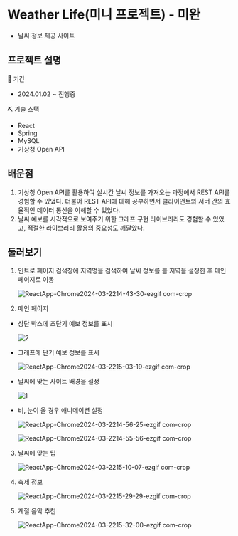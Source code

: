 # Weather Life(미니 프로젝트) - 미완
- 날씨 정보 제공 사이트

## 프로젝트 설명

📅 기간
- 2024.01.02 ~ 진행중

⛏ 기술 스택
  - React
  - Spring
  - MySQL
  - 기상청 Open API

## 배운점
1. 기상청 Open API를 활용하여 실시간 날씨 정보를 가져오는 과정에서 REST API를 경험할 수 있었다. 더불어 REST API에 대해 공부하면서 클라이언트와 서버 간의 효율적인 데이터 통신을 이해할 수 있었다.
2. 날씨 예보를 시각적으로 보여주기 위한 그래프 구현 라이브러리도 경험할 수 있었고, 적절한 라이브러리 활용의 중요성도 깨달았다.

## 둘러보기
1. 인트로 페이지
검색창에 지역명을 검색하여 날씨 정보를 볼 지역을 설정한 후 메인페이지로 이동

    ![ReactApp-Chrome2024-03-2214-43-30-ezgif com-crop](https://github.com/JeonWoongchan/weatherLife/assets/124865284/4503bfad-0d18-4268-a9de-769f05f0bc0e)

2. 메인 페이지
- 상단 박스에 초단기 예보 정보를 표시

    ![2](https://github.com/JeonWoongchan/weatherLife/assets/124865284/2efb90aa-90f5-4c59-849a-41e1ed067de2)

- 그래프에 단기 예보 정보를 표시
  
  ![ReactApp-Chrome2024-03-2215-03-19-ezgif com-crop](https://github.com/JeonWoongchan/weatherLife/assets/124865284/47fe871c-8fc9-4b09-81eb-7b70f900e5ca)
  
- 날씨에 맞는 사이트 배경을 설정
  
    ![1](https://github.com/JeonWoongchan/weatherLife/assets/124865284/a5de8ed4-4d07-4a75-821f-261451d29f35)
  
- 비, 눈이 올 경우 애니메이션 설정
  
  ![ReactApp-Chrome2024-03-2214-56-25-ezgif com-crop](https://github.com/JeonWoongchan/weatherLife/assets/124865284/f49cd302-efeb-4984-b8b0-259206bc60d5)
  
  ![ReactApp-Chrome2024-03-2214-55-56-ezgif com-crop](https://github.com/JeonWoongchan/weatherLife/assets/124865284/20c78398-ae64-4a27-b6c8-4f9e490ddcac)


3. 날씨에 맞는 팁

   ![ReactApp-Chrome2024-03-2215-10-07-ezgif com-crop](https://github.com/JeonWoongchan/weatherLife/assets/124865284/07eecead-37c0-4a41-bad0-340b2309651e)

4. 축제 정보

   ![ReactApp-Chrome2024-03-2215-29-29-ezgif com-crop](https://github.com/JeonWoongchan/weatherLife/assets/124865284/3fcec107-e741-4641-be09-edf7f135af62)

5. 계절 음악 추천

   ![ReactApp-Chrome2024-03-2215-32-00-ezgif com-crop](https://github.com/JeonWoongchan/weatherLife/assets/124865284/9a93fd3c-d528-4328-a0df-c8c6900d6bc8)





  
